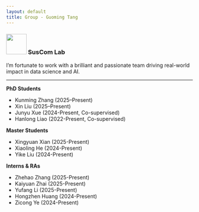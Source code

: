 ```yaml
---
layout: default
title: Group - Guoming Tang
---
```


### <img src="../img/suscomlab.png" height="55px"> SusCom Lab

I’m fortunate to work with a brilliant and passionate team driving real-world impact in data science and AI.

---

**PhD Students**

- Kunming Zhang (2025–Present)
- Xin Liu (2025–Present)
- Junyu Xue (2024-Present, Co-supervised)
- Hanlong Liao (2022-Present, Co-supervised)

**Master Students**

- Xingyuan Xian (2025-Present)
- Xiaoling He (2024-Present)
- Yike Liu (2024-Present)

**Interns & RAs**

- Zhehao Zhang (2025-Present)
- Kaiyuan Zhai (2025-Present)
- Yufang Li (2025-Present)
- Hongzhen Huang (2024-Present)
- Zicong Ye (2024-Present)